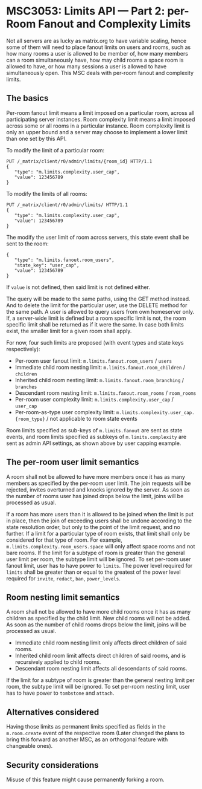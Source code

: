 # MSC3053: Limits API — Part 2: per-Room Fanout and Complexity Limits

Not all servers are as lucky as matrix.org to have variable scaling,
hence some of them will need to place fanout limits on users and rooms,
such as how many rooms a user is allowed to be member of, how many members can
a room simultaneously have, how may child rooms a space room is allowed
to have, or how many sessions a user is allowed to have simultaneously open.
This MSC deals with per-room fanout and complexity limits.

## The basics

Per-room fanout limit means a limit imposed on a particular room, across
all participating server instances. Room complexity limit means a limit
imposed across some or all rooms in a particular instance. Room complexity
limit is only an upper bound and a server may choose to implement
a lower limit than one set by this API.

To modify the limit of a particular room:
```
PUT /_matrix/client/r0/admin/limits/{room_id} HTTP/1.1
{
   "type": "m.limits.complexity.user_cap",
   "value": 123456789
}
```

To modify the limits of all rooms:
```
PUT /_matrix/client/r0/admin/limits/ HTTP/1.1
{
   "type": "m.limits.complexity.user_cap",
   "value": 123456789
}
```

The modify the user limit of room across servers, this state event shall be
sent to the room:
```
{
   "type": "m.limits.fanout.room_users",
   "state_key": "user_cap",
   "value": 123456789
}
```

If `value` is not defined, then said limit is not defined either.

The query will be made to the same paths, using the GET method instead.
And to delete the limit for the particular user, use the DELETE method
for the same path. A user is allowed to query users from own homeserver only.
If, a server-wide limit is defined but a room specific limit is not,
the room specific limit shall be returned as if it were the same. In case
both limits exist, the smaller limit for a given room shall apply.

For now, four such limits are proposed (with event types and state keys respectively):

* Per-room user fanout limit: `m.limits.fanout.room_users` / `users`
* Immediate child room nesting limit: `m.limits.fanout.room_children` / `children`
* Inherited child room nesting limit: `m.limits.fanout.room_branching` / `branches`
* Descendant room nesting limit: `m.limits.fanout.room_rooms` / `room_rooms`
* Per-room user complexity limit: `m.limits.complexity.user_cap` / `user_cap`
 * Per-room-as-type user complexity limit: `m.limits.complexity.user_cap.{room_type}`
 / not applicable to room state events

Room limits specified as sub-keys of `m.limits.fanout` are sent as state events,
and room limits specified as subkeys of `m.limits.complexity` are sent as admin
API settings, as shown above by user capping example.

## The per-room user limit semantics

A room shall not be allowed to have more members once it has as many members as 
specified by the per-room user limit. The join requests will be rejected,
invites overturned and knocks ignored by the server. As soon as the number of
rooms user has joined drops below the limit, joins will be processed as usual.

If a room has more users than it is allowed to be joined when the limit is put
in place, then the join of exceeding users shall be undone according to
the state resolution order, but only to the point of the limit request,
and no further. If a limit for a particular type of room exists, that limit
shall only be considered for that type of room. For example,
`m.limits.complexity.room_users.space` will only affect space rooms and
not bare rooms. If the limit for a subtype of room is greater than
the general user limit per room, the subtype limit will be ignored.
To set per-room user fanout limit, user has to have power to `limits`.
The power level required for `limits` shall be greater than or equal to
the greatest of the power level required for `invite`, `redact`, `ban`,
`power_levels`.

## Room nesting limit semantics

A room shall not be allowed to have more child rooms once it has as many children
as specified by the child limit. New child rooms will not be added. As soon as
the number of child rooms drops below the limit, joins will be processed as usual.

* Immediate child room nesting limit only affects direct children of said rooms.
* Inherited child room limit affects direct children of said rooms, and
 is recursively applied to child rooms.
* Descendant room nesting limit affects all descendants of said rooms.

If the limit for a subtype of room is greater than the general nesting limit
per room, the subtype limit will be ignored. To set per-room nesting limit,
user has to have power to `tombstone` and `attach`.

## Alternatives considered

Having those limits as permanent limits specified as fields in the `m.room.create`
event of the respective room (Later changed the plans to bring this forward as
another MSC, as an orthogonal feature with changeable ones).

## Security considerations

Misuse of this feature might cause permanently forking a room.

